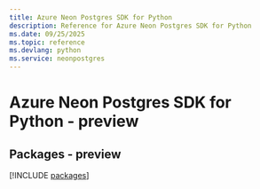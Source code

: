 ```yaml
---
title: Azure Neon Postgres SDK for Python
description: Reference for Azure Neon Postgres SDK for Python
ms.date: 09/25/2025
ms.topic: reference
ms.devlang: python
ms.service: neonpostgres
---
```

# Azure Neon Postgres SDK for Python - preview
## Packages - preview
[!INCLUDE [packages](neon-postgres-index.md)]